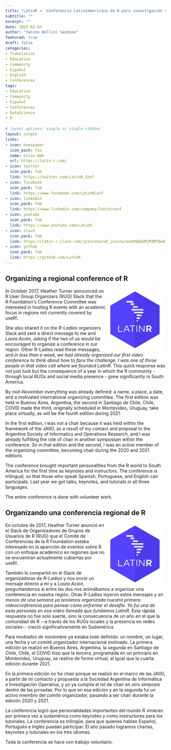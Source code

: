 ```yaml
---
title: "LatinR <- Conferencia Latinoamericana de R para investigación y desarrollo"
subtitle: ""
excerpt: ""
date: 2022-02-03
author: "Yanina Bellini Saibene"
featured: true
draft: false
categories:
- Translation
- Education
- Community
- Español
- English
- Conferences
tags:
- Education
- Community
- Español
- Conferences
- DataScience
- R

# layout options: single or single-sidebar
layout: single
links:
- icon: newspaper
  icon_pack: fas
  name: Sitio Web
  url: https://latin-r.com/
- icon: twitter
  icon_pack: fab
  link: https://twitter.com/LatinR_Conf
- icon: facebook
  icon_pack: fab
  link: https://www.facebook.com/LatinRConf
- icon: linkedin
  icon_pack: fab
  link: https://www.linkedin.com/company/latinrconf
- icon: youtube
  icon_pack: fab
  link: https://www.youtube.com/LatinR  
- icon: slack
  icon_pack: fab
  link: https://latin-r.slack.com/join/shared_invite/enQtNDA3MjM3MTQwOTM1LTg3ZWMyNWU3MGI2MGM5YzU0MGU4NWE5NjYwMjBhMGZmYTQzYTA0ODZlOTE1NDc0YzIwM2NhYTJiNDQyZjMzZjc
- icon: github
  icon_pack: fab
  link: https://github.com/LatinR
---
```



## Organizing a regional conference of R

<img src='featured.jpg' align="right" height="200" alt='Hexsticker of LatinR. Latin America draw with lines'/>

In October 2017, Heather Turner announced on R User Group Organizers (RUG) Slack that the R Foundation's Conference Committee was interested in hosting R events with an academic focus in regions not currently covered by useR!.

She also shared it on the _R-Ladies_ organizers Slack and sent a direct message to me and _Laura Ación_, asking if the two of us would be encouraged to organize a conference in our region. Other R-Ladies read these messages, and _in less than a week, we had already organized our first video conference to think about how to face the challenge_. _I was one of those people in that video call where we founded LatinR_.
This quick response was not just luck but the consequence of a year in which the R community - through local RUGs and social media presence - grew significantly in South America.

By _mid-November_ everything was already defined: a name, a place, a date, and a motivated international organizing committee. The first edition was held in Buenos Aires, Argentina, the second in Santiago de Chile, Chile, COVID made the third, originally scheduled in Montevideo, Uruguay, take place virtually, as will be the fourth edition during 2021.

In the first edition, I was not a chair because it was held within the framework of the JAIIO, as a result of my contact and proposal to the Argentine Society of Informatics and Operations Research, and I was already fulfilling the role of chair in another symposium within the conference. So in that edition and the second, I was an active member of the organizing committee, becoming chair during the 2020 and 2021 editions.

The conference brought important personalities from the R world to South America for the first time as keynotes and instructors. The conference is trilingual, so that those who speak Spanish, Portuguese, and English can participate. Last year we got talks, keynotes, and tutorials in all three languages.

The entire conference is done with volunteer work.


## Organizando una conferencia regional de R

<img src='featured.jpg' align="right" height="200" alt='Hexsticker de LatinR. America Latina dibujadas con lineas'/>

En octubre de 2017, Heather Turner anunció en el Slack de Organizadores de Grupos de Usuarios de R (RUG) que el Comité de Conferencias de la R Foundation estaba interesado en la aparición de eventos sobre R con un enfoque académico en regiones que no se encuentran actualmente cubiertas por useR!. 

También lo compartió en el Slack de organizadoras de _R-Ladies_ y nos envió un mensaje directo a mi y a _Laura Ación_, preguntandonos si entre las dos nos animábamos a organizar una conferencia en nuestra región.  Otras R-Ladies leyeron estos mensajes y _en menos de una semana ya teníamos organizada nuestra primera videoconferencia para pensar cómo enfrentar el desafío_. _Yo fui una de esas personas en esa video llamada que fundamos LatinR_.
Esta rápida respuesta no fue solo suerte, sino la consecuencia de un año en el que la comunidad de R --a través de los RUGs locales y la presencia en redes sociales-- creció significativamente en Sudamérica. 

Para _mediados de noviembre_ ya estaba todo definido: un nombre, un lugar, una fecha y un comité organizador internacional motivado. La primera edición se realizó en Buenos Aires, Argentina, la segunda en Santiago de Chile, Chile, el COVID hizo que la tercera, programada en un principio en Montevideo, Uruguay, se realice de forma virtual, al igual que la cuarta edición durante 2021.

En la primera edición no fui chair porque se realizó en el marco de las JAIIO, a partir de mi contacto y propuesta a la Sociedad Argentina de Informática e Investigación Operativa, y yo ya cumplía el rol de chair en otro simposio dentro de las jornadas.  Por lo que en esa edición y en la segunda fui un activo miembro del comité organizador, pasando a ser chair durante la edición 2020 y 2021.

La conferencia logró que personalidades importantes del mundo R vinieran por primera vez a sudamérica como keynotes y como instructores para los tutoriales.  La conferencia es trilingüe, para que quienes hablan Español, Portugués e Inglés puedan participar.  El año pasado logramos charlas, keynotes y tutoriales en los tres idiomas.  

Toda la conferencia se hace con trabajo voluntario.

